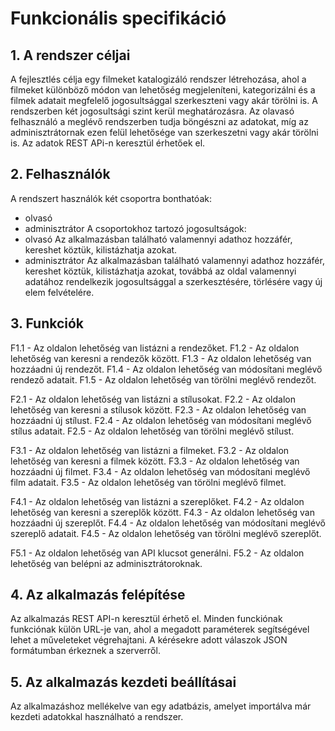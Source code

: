 # Funkcionális specifikáció

## 1. A rendszer céljai
A fejlesztlés célja egy filmeket katalogizáló rendszer létrehozása, ahol a filmeket különböző módon van lehetőség megjeleníteni, kategorizálni és a filmek adatait megfelelő jogosultsággal szerkeszteni vagy akár törölni is.
A rendszerben két jogosultsági szint kerül meghatározásra. Az olavasó felhasználó a meglévő rendszerben tudja böngészni az adatokat, míg az adminisztrátornak ezen felül lehetősége van szerkeszetni vagy akár törölni is. Az adatok REST APi-n keresztül érhetőek el.

## 2. Felhasználók
A rendszert használók két csoportra bonthatóak:
* olvasó
* adminisztrátor
A csoportokhoz tartozó jogosultságok:
* olvasó
Az alkalmazásban található valamennyi adathoz hozzáfér, kereshet köztük, kilistázhatja azokat.
* adminisztrátor
Az alkalmazásban található valamennyi adathoz hozzáfér, kereshet köztük, kilistázhatja azokat, továbbá az oldal valamennyi adatához rendelkezik jogosultsággal a szerkesztésére, törlésére vagy új elem felvételére.

## 3. Funkciók
F1.1 - Az oldalon lehetőség van listázni a rendezőket.
F1.2 - Az oldalon lehetőség van keresni a rendezők között.
F1.3 - Az oldalon lehetőség van hozzáadni új rendezőt.
F1.4 - Az oldalon lehetőség van módosítani meglévő rendező adatait.
F1.5 - Az oldalon lehetőség van törölni meglévő rendezőt.

F2.1 - Az oldalon lehetőség van listázni a stílusokat.
F2.2 - Az oldalon lehetőség van keresni a stílusok között.
F2.3 - Az oldalon lehetőség van hozzáadni új stílust.
F2.4 - Az oldalon lehetőség van módosítani meglévő stílus adatait.
F2.5 - Az oldalon lehetőség van törölni meglévő stílust.

F3.1 - Az oldalon lehetőség van listázni a filmeket.
F3.2 - Az oldalon lehetőség van keresni a filmek között.
F3.3 - Az oldalon lehetőség van hozzáadni új filmet.
F3.4 - Az oldalon lehetőség van módosítani meglévő film adatait.
F3.5 - Az oldalon lehetőség van törölni meglévő filmet.

F4.1 - Az oldalon lehetőség van listázni a szereplőket.
F4.2 - Az oldalon lehetőség van keresni a szereplők között.
F4.3 - Az oldalon lehetőség van hozzáadni új szereplőt.
F4.4 - Az oldalon lehetőség van módosítani meglévő szereplő adatait.
F4.5 - Az oldalon lehetőség van törölni meglévő szereplőt.

F5.1 - Az oldalon lehetőség van API klucsot generálni.
F5.2 - Az oldalon lehetőség van belépni az adminisztrátoroknak.

## 4. Az alkalmazás felépítése
Az alkalmazás REST API-n keresztül érhető el.
Minden funckiónak funkciónak külön URL-je van, ahol a megadott paraméterek segítségével lehet a műveleteket végrehajtani. A kérésekre adott válaszok JSON formátumban érkeznek a szerverről.

## 5. Az alkalmazás kezdeti beállításai
Az alkalmazáshoz mellékelve van egy adatbázis, amelyet importálva már kezdeti adatokkal használható a rendszer.
